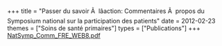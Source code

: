 +++
title = "Passer du savoir Ã  lâaction:  Commentaires Ã  propos du Symposium national sur la participation des patients"
date = 2012-02-23
themes = ["Soins de santé primaires"]
types = ["Publications"]
+++
[NatSymp_Comm_FRE_WEB8.pdf](/files/NatSymp_Comm_FRE_WEB8.pdf)
